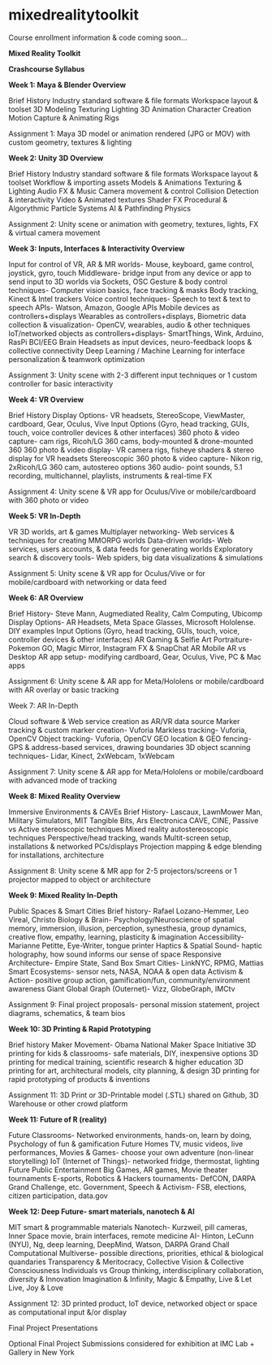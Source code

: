 # mixedrealitytoolkit
Course enrollment information & code coming soon...


<b>Mixed Reality Toolkit


Crashcourse Syllabus

Week 1:	Maya & Blender Overview</b>

Brief History
Industry standard software & file formats
Workspace layout & toolset
3D Modeling 
Texturing
Lighting
3D Animation 
Character Creation
Motion Capture & Animating Rigs

Assignment 1: 
Maya 3D model or animation rendered (JPG or MOV) with custom geometry, textures & lighting


<b>Week 2:	Unity 3D Overview</b>

Brief History
Industry standard software & file formats
Workspace layout & toolset
Workflow & importing assets
Models & Animations
Texturing & Lighting
Audio FX & Music
Camera movement & control
Collision Detection & interactivity
Video & Animated textures
Shader FX 
Procedural & Algorythmic
Particle Systems
AI & Pathfinding
Physics

Assignment 2: 
Unity scene or animation with geometry, textures, lights, FX & virtual camera movement




<b>Week 3:	Inputs, Interfaces & Interactivity Overview</b>

Input for control of VR, AR & MR worlds- Mouse, keyboard, game control, joystick, gyro, touch
Middleware- bridge input from any device or app to send input to 3D worlds via Sockets, OSC
Gesture & body control techniques-
Computer vision basics, face tracking & masks
Body tracking, Kinect & Intel trackers
Voice control techniques- 
Speech to text & text to speech APIs- Watson, Amazon, Google APIs
Mobile devices as controllers+displays
Wearables as controllers+displays, 
Biometric data collection & visualization- OpenCV, wearables, audio & other techniques
IoT/networked objects as controllers+displays- SmartThings, Wink, Arduino, RasPi
BCI/EEG Brain Headsets as input devices, neuro-feedback loops & collective connectivity
Deep Learning / Machine Learning for interface personalization & teamwork optimization

Assignment 3: 
Unity scene with 2-3 different input techniques or 1 custom controller for basic interactivity


<b>Week 4:	VR Overview</b>

Brief History
Display Options- VR headsets, StereoScope, ViewMaster, cardboard, Gear, Oculus, Vive 
Input Options (Gyro, head tracking, GUIs, touch, voice controller devices & other interfaces)
360 photo & video capture- cam rigs, Ricoh/LG 360 cams, body-mounted & drone-mounted 360
360 photo & video display- VR camera rigs, fisheye shaders & stereo display for VR headsets
Stereoscopic 360 photo & video capture- Nikon rig, 2xRicoh/LG 360 cam, autostereo options
360 audio- point sounds, 5.1 recording, multichannel, playlists, instruments & real-time FX

Assignment 4: 
Unity scene & VR app for Oculus/Vive or mobile/cardboard with 360 photo or video


<b>Week 5:	VR In-Depth</b>

VR 3D worlds, art & games
Multiplayer networking- Web services & techniques for creating MMORPG worlds
Data-driven worlds- Web services, users accounts, & data feeds for generating worlds 
Exploratory search & discovery tools- Web spiders, big data visualizations & simulations

Assignment 5: 
Unity scene & VR app for Oculus/Vive or for mobile/cardboard with networking or data feed


<b>Week 6:	AR Overview</b>

Brief History- Steve Mann, Augmediated Reality, Calm Computing, Ubicomp
Display Options- AR Headsets, Meta Space Glasses, Microsoft Hololense. DIY examples
Input Options (Gyro, head tracking, GUIs, touch, voice, controller devices & other interfaces)
AR Gaming & Selfie Art Portraiture- Pokemon GO, Magic Mirror, Instagram FX & SnapChat AR
Mobile AR vs Desktop AR app setup- modifying cardboard, Gear, Oculus, Vive, PC & Mac apps

Assignment 6: 
Unity scene & AR app for Meta/Hololens or mobile/cardboard with AR overlay or basic tracking


Week 7: 	AR In-Depth</b>

Cloud software & Web service creation as AR/VR data source
Marker tracking & custom marker creation- Vuforia
Markless tracking- Vuforia, OpenCV
Object tracking- Vuforia, OpenCV
GEO location & GEO fencing- GPS & address-based services, drawing boundaries
3D object scanning techniques- Lidar, Kinect, 2xWebcam, 1xWebcam

Assignment 7: 
Unity scene & AR app for Meta/Hololens or mobile/cardboard with advanced mode of tracking


<b>Week 8:	Mixed Reality Overview</b>

Immersive Environments & CAVEs
Brief History- Lascaux, LawnMower Man, Military Simulators,  MIT Tangible Bits, Ars Electronica
CAVE, CINE, 
Passive vs Active stereoscopic techniques
Mixed reality autostereoscopic techniques
Perspective/head tracking, wands
Multit-screen setup, installations & networked PCs/displays
Projection mapping & edge blending for installations, architecture

Assignment 8: 
Unity scene & MR app for 2-5 projectors/screens or 1 projector mapped to object or architecture





<b>Week 9: 	Mixed Reality In-Depth</b>

Public Spaces & Smart Cities
Brief history- Rafael Lozano-Hemmer, Leo Vireal, Christo
Biology & Brain- Psychology/Neuroscience of spatial memory, immersion, illusion, perception, synesthesia, group dynamics, creative flow, empathy, learning, plasticity & imagination
Accessibility- Marianne Petitte, Eye-Writer, tongue printer
Haptics & Spatial Sound- haptic holography, how sound informs our sense of space
Responsive Architecture- Empire State, Sand Box
Smart Cities- LinkNYC, RPMG, Mattias
Smart Ecosystems- sensor nets, NASA, NOAA & open data
Activism & Action- positive group action, gamification/fun, community/environment awareness
Giant Global Graph (Outernet)- Vizz, GlobeGraph, IMCtv

Assignment 9: 
Final project proposals- personal mission statement, project diagrams, schematics, & team bios


<b>Week 10:	3D Printing & Rapid Prototyping</b>

Brief history
Maker Movement- Obama National Maker Space Initiative
3D printing for kids & classrooms- safe materials, DIY, inexpensive options
3D printing for medical training, scientific research & higher education
3D printing for art, architectural models, city planning, & design
3D printing for rapid prototyping of products & inventions

Assignment 11: 
3D Print or 3D-Printable model (.STL) shared on Github, 3D Warehouse or other crowd platform 


<b>Week 11:	Future of R (reality)</b>

Future Classrooms-
Networked environments, 
hands-on, learn by doing, 
Psychology of fun & gamification
Future Homes
TV, music videos, live performances, 
Movies & Games- choose your own adventure (non-linear storytelling)
IoT (Internet of Things)- networked fridge, thermostat, lighting
Future Public Entertainment
Big Games, AR games, Movie theater tournaments
E-sports, Robotics & Hackers tournaments- DefCON, DARPA Grand Challenge, etc.
Government, Speech & Activism- FSB, elections, citizen participation, data.gov


<b>Week 12: Deep Future- smart materials, nanotech & AI</b>

MIT smart & programmable materials
	Nanotech- Kurzweil, pill cameras, Inner Space movie, brain interfaces, remote medicine
	AI- Hinton, LeCunn (NYU), Ng, deep learning, DeepMind, Watson, DARPA Grand Chall
Computational Multiverse- possible directions, priorities, ethical & biological quandaries
Transparency & Meritocracy, Collective Vision & Collective Consciousness
Individuals vs Group thinking, interdisciplinary collaboration, diversity & Innovation
Imagination & Infinity, Magic & Empathy, Live & Let Live, Joy & Love

Assignment 12: 
3D printed product, IoT device, networked object or space as computational input &/or display


Final Project Presentations 

Optional Final Project Submissions considered for exhibition at IMC Lab + Gallery in New York





